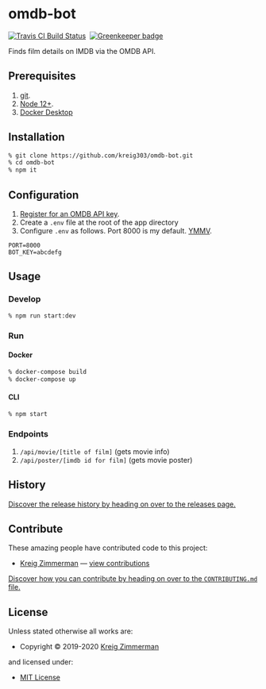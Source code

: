 # omdb-bot
[![Travis CI Build Status](https://img.shields.io/travis/kreig303/omdb-bot/master.svg)](http://travis-ci.com/kreig303/omdb-bot)
&nbsp;[![Greenkeeper badge](https://badges.greenkeeper.io/kreig303/omdb-bot.svg)](https://greenkeeper.io/)

Finds film details on IMDB via the OMDB API.

## Prerequisites
1. [git](https://git-scm.com/downloads).
2. [Node 12+](https://nodejs.org/en/download/).
3. [Docker Desktop](https://www.docker.com/products/developer-tools)

## Installation
```sh
% git clone https://github.com/kreig303/omdb-bot.git
% cd omdb-bot
% npm it
```

## Configuration
1. [Register for an OMDB API key](https://www.omdbapi.com/).
2. Create a `.env` file at the root of the app directory
3. Configure `.env` as follows. Port 8000 is my default. [YMMV](https://dictionary.cambridge.org/us/dictionary/english/ymmv).
```env
PORT=8000
BOT_KEY=abcdefg
```

## Usage

### Develop
```sh
% npm run start:dev
```
### Run

#### Docker
```sh
% docker-compose build
% docker-compose up
```

#### CLI
```sh
% npm start
```

### Endpoints
1. ```/api/movie/[title of film]``` (gets movie info)
2. ```/api/poster/[imdb id for film]``` (gets movie poster)

## History

[Discover the release history by heading on over to the releases page.](https://github.com/kreig303/omdb-bot/releases)

## Contribute

These amazing people have contributed code to this project:

- [Kreig Zimmerman](https://github.com/kreig303) — [view contributions](https://github.com/kreig303/omdb-bot/commits?author=kreig303)

[Discover how you can contribute by heading on over to the <code>CONTRIBUTING.md</code> file.](https://github.com/kreig303/omdb-bot/blob/master/CONTRIBUTING.md#files)

## License

Unless stated otherwise all works are:

- Copyright &copy; 2019-2020 [Kreig Zimmerman](https://github.com/kreig303)

and licensed under:

- [MIT License](http://spdx.org/licenses/MIT.html)
